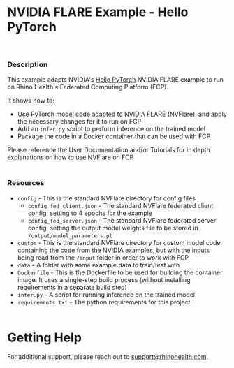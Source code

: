 # NVIDIA FLARE Example - Hello PyTorch
<br/>

### **Description**

This example adapts NVIDIA's [Hello PyTorch](https://github.com/NVIDIA/NVFlare/tree/main/examples/hello-world/hello-pt) NVIDIA FLARE example to run on Rhino Health's Federated Computing Platform (FCP).

It shows how to:
* Use PyTorch model code adapted to NVIDIA FLARE (NVFlare), and apply the necessary changes for it to run on FCP
* Add an `infer.py` script to perform inference on the trained model
* Package the code in a Docker container that can be used with FCP

Please reference the User Documentation and/or Tutorials for in depth explanations on how to use NVFlare on FCP
<br/><br/>

### **Resources**
- `config` - This is the standard NVFlare directory for config files
  - `config_fed_client.json` - The standard NVFlare federated client config, setting to 4 epochs for the example 
  - `config_fed_server.json` - The standard NVFlare federated server config, setting the output model weights file to be stored in `/output/model_parameters.pt`
- `custom` - This is the standard NVFlare directory for custom model code, containing the code from the NVIDIA examples, but with the inputs being read from the `/input` folder in order to work with FCP
- `data` - A folder with some example data to train/test with
- `Dockerfile` - This is the Dockerfile to be used for building the container image. It uses a single-step build process (without installing requirements in a separate build step)
- `infer.py` - A script for running inference on the trained model
- `requirements.txt` - The python requirements for this project
<br><br>

# Getting Help
For additional support, please reach out to [support@rhinohealth.com](mailto:support@rhinohealth.com).
